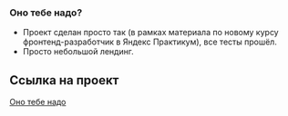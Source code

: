 ### Оно тебе надо?

- Проект сделан просто так (в рамках материала по новому курсу фронтенд-разработчик в Яндекс Практикум), все тесты прошёл.
- Просто небольшой лендинг.

## Ссылка на проект

[Оно тебе надо](artaleal.github.io/ono-tebe-nado/)
